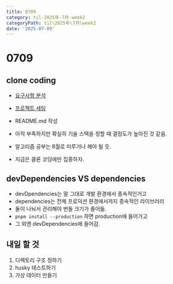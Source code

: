 ```yaml
---
title: 0709
category: til-2025年-7月-week2
categoryPath: til\2025年\7月\week2
date: '2025-07-09'
---
```

# 0709  
## clone coding

- [요구사항 분석](../../../../projects/clone%20coding/요구사항%20분석.md)  
- [프로젝트 세팅](../../../../projects/clone%20coding/프로젝트%20세팅.md)  
- README.md 작성

- 아직 부족하지만 확실히 기술 스택을 정할 때 결정도가 높아진 것 같음.  
- 알고리즘 공부는 8월로 미루거나 해야 될 듯.  
- 지금은 클론 코딩에만 집중하자.

## devDependencies VS dependencies  
- devDpendencies는 말 그대로 개발 환경에서 종속적인거고  
- dependencies는 전체 프로덕션 환경에서까지 종속적인 라이브러리  
- 둘이 나눠서 관리해야 번들 크기가 줄어듦.  
- `pnpm install --production` 하면 production에 들어가고   
- 그 외엔 devDependencies에 들어감.

## 내일 할 것  
1. 디렉토리 구조 정하기  
2. husky 테스트하기  
3. 가상 데이터 만들기
